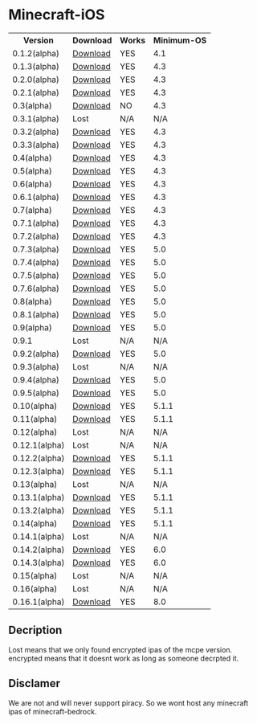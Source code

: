 # Minecraft-iOS

<table>
    <tr>
        <th>Version</th>
        <th>Download</th>
        <th>Works</th>
        <th>Minimum-OS</th>
    </tr>
    <tr>
        <td>0.1.2(alpha)</td>
        <td><a href="https://dekotas.org/MCPE/MCPE%200.1.2.ipa">Download</a></td>
        <td>YES</td>
        <td>4.1</td>
    </tr>
    <tr>
        <td>0.1.3(alpha)</td>
        <td><a href="https://dekotas.org/MCPE/MCPE%200.1.3.ipa">Download</a></td>
        <td>YES</td>
        <td>4.3</td>
    </tr>
    <tr>
        <td>0.2.0(alpha)</td>
        <td><a href="https://dekotas.org/MCPE/MCPE%200.2.0.ipa">Download</a></td>
        <td>YES</td>
        <td>4.3</td>
    </tr>
    <tr>
        <td>0.2.1(alpha)</td>
        <td><a href="https://dekotas.org/MCPE/MCPE%200.2.1.ipa">Download</a></td>
        <td>YES</td>
        <td>4.3</td>
    </tr>
    <tr>
        <td>0.3(alpha)</td>
        <td><a href="https://dekotas.org/MCPE/MCPE%200.3.0.ipa">Download</a></td>
        <td>NO</td>
        <td>4.3</td>
    </tr>
    <tr>
        <td>0.3.1(alpha)</td>
        <td>Lost</td>
        <td>N/A</td>
        <td>N/A</td>
    </tr>
    <tr>
        <td>0.3.2(alpha)</td>
        <td><a href="https://dekotas.org/MCPE/MCPE%200.3.2.ipa">Download</a></td>
        <td>YES</td>
        <td>4.3</td>
    </tr>
    <tr>
        <td>0.3.3(alpha)</td>
        <td><a href="https://dekotas.org/MCPE/MCPE%200.3.3.ipa">Download</a></td>
        <td>YES</td>
        <td>4.3</td>
    </tr>
    <tr>
        <td>0.4(alpha)</td>
        <td><a href="https://dekotas.org/MCPE/MCPE%200.4.0.ipa">Download</a></td>
        <td>YES</td>
        <td>4.3</td>
    </tr>
    <tr>
        <td>0.5(alpha)</td>
        <td><a href="https://dekotas.org/MCPE/MCPE%200.5.0.ipa">Download</a></td>
        <td>YES</td>
        <td>4.3</td>
    </tr>
    <tr>
        <td>0.6(alpha)</td>
        <td><a href="https://dekotas.org/MCPE/MCPE%200.6.0.ipa">Download</a></td>
        <td>YES</td>
        <td>4.3</td>
    </tr>
    <tr>
        <td>0.6.1(alpha)</td>
        <td><a href="https://dekotas.org/MCPE/MCPE%200.6.1.ipa">Download</a></td>
        <td>YES</td>
        <td>4.3</td>
    </tr>
    <tr>
        <td>0.7(alpha)</td>
        <td><a href="https://dekotas.org/MCPE/MCPE%200.7.0.ipa">Download</a></td>
        <td>YES</td>
        <td>4.3</td>
    </tr>
    <tr>
        <td>0.7.1(alpha)</td>
        <td><a href="https://dekotas.org/MCPE/MCPE%200.7.1.ipa">Download</a></td>
        <td>YES</td>
        <td>4.3</td>
    </tr>
    <tr>
        <td>0.7.2(alpha)</td>
        <td><a href="https://dekotas.org/MCPE/MCPE%200.7.2.ipa">Download</a></td>
        <td>YES</td>
        <td>4.3</td>
    </tr>
    <tr>
        <td>0.7.3(alpha)</td>
        <td><a href="https://dekotas.org/MCPE/MCPE%200.7.3.ipa">Download</a></td>
        <td>YES</td>
        <td>5.0</td>
    </tr>
    <tr>
        <td>0.7.4(alpha)</td>
        <td><a href="https://dekotas.org/MCPE/MCPE%200.7.4.ipa">Download</a></td>
        <td>YES</td>
        <td>5.0</td>
    </tr>
    <tr>
        <td>0.7.5(alpha)</td>
        <td><a href="https://dekotas.org/MCPE/MCPE%200.7.5.ipa">Download</a></td>
        <td>YES</td>
        <td>5.0</td>
    </tr>
    <tr>
        <td>0.7.6(alpha)</td>
        <td><a href="https://dekotas.org/MCPE/MCPE%200.7.6.ipa">Download</a></td>
        <td>YES</td>
        <td>5.0</td>
    </tr>
    <tr>
        <td>0.8(alpha)</td>
        <td><a href="https://dekotas.org/MCPE/MCPE%200.8.0.ipa">Download</a></td>
        <td>YES</td>
        <td>5.0</td>
    </tr>
    <tr>
        <td>0.8.1(alpha)</td>
        <td><a href="https://dekotas.org/MCPE/MCPE%200.8.1.ipa">Download</a></td>
        <td>YES</td>
        <td>5.0</td>
    </tr>
    <tr>
        <td>0.9(alpha)</td>
        <td><a href="https://dekotas.org/MCPE/MCPE%200.9.0.ipa">Download</a></td>
        <td>YES</td>
        <td>5.0</td>
    </tr>
    <tr>
        <td>0.9.1</td>
        <td>Lost</td>
        <td>N/A</td>
        <td>N/A</td>
    </tr>
    <tr>
        <td>0.9.2(alpha)</td>
        <td><a href="https://dekotas.org/MCPE/MCPE%200.9.2.ipa">Download</a></td>
        <td>YES</td>
        <td>5.0</td>
    </tr>
    <tr>
        <td>0.9.3(alpha)</td>
        <td>Lost</td>
        <td>N/A</td>
        <td>N/A</td>
    </tr>
    <tr>
        <td>0.9.4(alpha)</td>
        <td><a href="https://dekotas.org/MCPE/MCPE%200.9.4.ipa">Download</a></td>
        <td>YES</td>
        <td>5.0</td>
    </tr>
    <tr>
        <td>0.9.5(alpha)</td>
        <td><a href="https://dekotas.org/MCPE/MCPE%200.9.5.ipa">Download</a></td>
        <td>YES</td>
        <td>5.0</td>
    </tr>
    <tr>
        <td>0.10(alpha)</td>
        <td><a href="https://dekotas.org/MCPE/MCPE%200.10.0.ipa">Download</a></td>
        <td>YES</td>
        <td>5.1.1</td>
    </tr>
    <tr>
        <td>0.11(alpha)</td>
        <td><a href="https://dekotas.org/MCPE/MCPE%200.11.0.ipa">Download</a></td>
        <td>YES</td>
        <td>5.1.1</td>
    </tr>
    <tr>
        <td>0.12(alpha)</td>
        <td>Lost</td></td>
        <td>N/A</td>
        <td>N/A</td>
    </tr>
    <tr>
        <td>0.12.1(alpha)</td>
        <td>Lost</td>
        <td>N/A</td>
        <td>N/A</td>
    </tr>
    <tr>
        <td>0.12.2(alpha)</td>
        <td><a href="https://dekotas.org/MCPE/MCPE%200.12.2.ipa">Download</a></td>
        <td>YES</td>
        <td>5.1.1</td>
    </tr>
    <tr>
        <td>0.12.3(alpha)</td>
        <td><a href="https://dekotas.org/MCPE/MCPE%200.12.3.ipa">Download</a></td>
        <td>YES</td>
        <td>5.1.1</td>
    </tr>
    <tr>
        <td>0.13(alpha)</td>
        <td>Lost</td>
        <td>N/A</td>
        <td>N/A</td>
    </tr>
    <tr>
        <td>0.13.1(alpha)</td>
        <td><a href="https://dekotas.org/MCPE/MCPE%200.13.1.ipa">Download</a></td>
        <td>YES</td>
        <td>5.1.1</td>
    </tr>
    <tr>
        <td>0.13.2(alpha)</td>
        <td><a href="https://dekotas.org/MCPE/MCPE%200.13.2.ipa">Download</a></td>
        <td>YES</td>
        <td>5.1.1</td>
    </tr>
    <tr>
        <td>0.14(alpha)</td>
        <td><a href="https://dekotas.org/MCPE/MCPE%200.14.0.ipa">Download</a></td>
        <td>YES</td>
        <td>5.1.1</td>
    </tr>
    <tr>
        <td>0.14.1(alpha)</td>
        <td>Lost</td>
        <td>N/A</td>
        <td>N/A</td>
    </tr>
    <tr>
        <td>0.14.2(alpha)</td>
        <td><a href="https://dekotas.org/MCPE/MCPE%200.14.2.ipa">Download</a></td>
        <td>YES</td>
        <td>6.0</td>
    </tr>
    <tr>
        <td>0.14.3(alpha)</td>
        <td><a href="https://dekotas.org/MCPE/MCPE%200.14.3.ipa">Download</a></td>
        <td>YES</td>
        <td>6.0</td>
    </tr>
    <tr>
        <td>0.15(alpha)</td>
        <td>Lost</td>
        <td>N/A</td>
        <td>N/A</td>
    </tr>
    <tr>
        <td>0.16(alpha)</td>
        <td>Lost</td>
        <td>N/A</td>
        <td>N/A</td>
    </tr>
    <tr>
        <td>0.16.1(alpha)</td>
        <td><a href="https://dekotas.org/MCPE/MCPE%200.16.1.ipa">Download</a></td>
        <td>YES</td>
        <td>8.0</td>
    </tr>
</table>


## Decription
Lost means that we only found encrypted ipas of the mcpe version. encrypted means that it doesnt work as long as someone decrpted it.

## Disclamer
We are not and will never support piracy. So we wont host any minecraft ipas of minecraft-bedrock.
